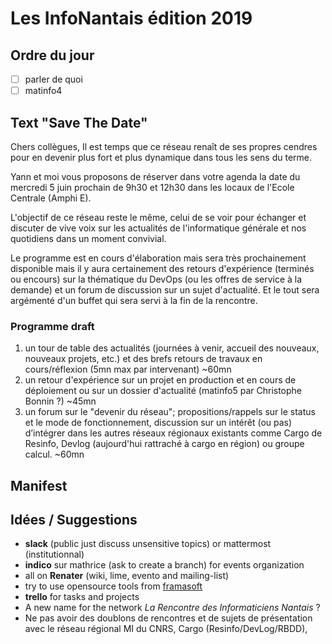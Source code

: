 # Les InfoNantais édition 2019

## Ordre du jour
- [ ] parler de quoi
- [ ] matinfo4

## Text "Save The Date"

Chers collègues,
Il est temps que ce réseau renaît de ses propres cendres pour en devenir plus fort et plus dynamique dans tous les sens du terme.

Yann et moi vous proposons de réserver dans votre agenda la date du mercredi 5 juin prochain de 9h30 et 12h30 dans les locaux de l'Ecole Centrale (Amphi E).

L'objectif de ce réseau reste le même, celui de se voir pour échanger et discuter de vive voix sur les actualités de l'informatique générale et nos quotidiens dans un moment convivial.

Le programme est en cours d'élaboration mais sera très prochainement disponible mais il y aura certainement des retours d'expérience (terminés ou encours) sur la thématique du DevOps (ou les offres de service à la demande) et un forum de discussion sur un sujet d'actualité. Et le tout sera argémenté d'un buffet qui sera servi à la fin de la rencontre.

### Programme draft
1. un tour de table des actualités (journées à venir, accueil des nouveaux, nouveaux projets, etc.) et des brefs retours de travaux en cours/réflexion (5mn max par intervenant) ~60mn  
2. un retour d'expérience sur un projet en production et en cours de déploiement ou sur un dossier d'actualité (matinfo5 par Christophe Bonnin ?) ~45mn  
3. un forum sur le "devenir du réseau"; propositions/rappels sur le status et le mode de fonctionnement, discussion sur un intérêt (ou pas) d’intégrer dans les autres réseaux régionaux existants comme Cargo de Resinfo, Devlog (aujourd'hui rattraché à cargo en région) ou groupe calcul. ~60mn

## Manifest

## Idées / Suggestions
- **slack** (public just discuss unsensitive topics) or mattermost (institutionnal)
- **indico** sur mathrice (ask to create a branch) for events organization
- all on **Renater** (wiki, lime, evento and mailing-list)
- try to use opensource tools from [framasoft](https://framasoft.org/fr/)
- **trello** for tasks and projects
- A new name for the network *La Rencontre des Informaticiens Nantais* ?
- Ne pas avoir des doublons de rencontres et de sujets de présentation avec le réseau régional MI du CNRS, Cargo (Resinfo/DevLog/RBDD), 
<!--stackedit_data:
eyJoaXN0b3J5IjpbLTI1NTg1NjUxNSw1MDYxMDg0MTMsLTQyNz
A3NDMwMywyNjg2Mzk5NjldfQ==
-->